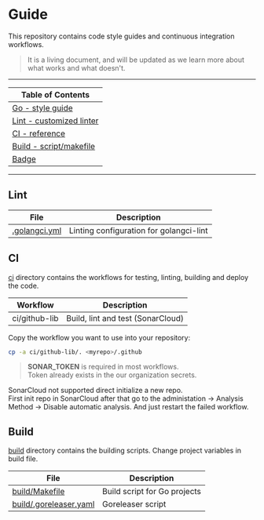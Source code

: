 # Guide

This repository contains code style guides and continuous integration workflows.

> It is a living document, and will be updated as we learn more about what works and what doesn't.

---

| **Table of Contents**             |
| --------------------------------- |
| [Go - style guide](style/go.md)   |
| [Lint - customized linter](#lint) |
| [CI - reference ](#ci)            |
| [Build - script/makefile](#build) |
| [Badge](badges/README.md)         |

---

## Lint

| File                                | Description                             |
| ----------------------------------- | --------------------------------------- |
| [.golangci.yml](lint/.golangci.yml) | Linting configuration for golangci-lint |

## CI

[ci](/ci/) directory contains the workflows for testing, linting, building and deploy the code.

| Workflow      | Description                       |
| ------------- | --------------------------------- |
| ci/github-lib | Build, lint and test (SonarCloud) |

Copy the workflow you want to use into your repository:

```sh
cp -a ci/github-lib/. <myrepo>/.github
```

> __SONAR_TOKEN__ is required in most workflows.  
> Token already exists in the our organization secrets.

SonarCloud not supported direct initialize a new repo.  
First init repo in SonarCloud after that go to the administation -> Analysis Method -> Disable automatic analysis. And just restart the failed workflow.

## Build

[build](/build/) directory contains the building scripts. Change project variables in build file.

| File                                             | Description                  |
| ------------------------------------------------ | ---------------------------- |
| [build/Makefile](build/Makefile)                 | Build script for Go projects |
| [build/.goreleaser.yaml](build/.goreleaser.yaml) | Goreleaser script            |
